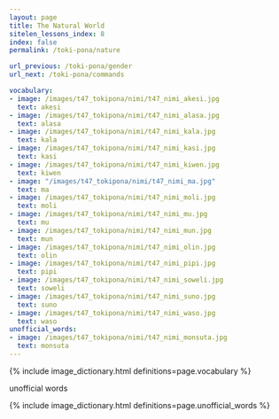 ```yaml
---
layout: page
title: The Natural World
sitelen_lessons_index: 8
index: false
permalink: /toki-pona/nature

url_previous: /toki-pona/gender
url_next: /toki-pona/commands

vocabulary:
- image: /images/t47_tokipona/nimi/t47_nimi_akesi.jpg
  text: akesi
- image: /images/t47_tokipona/nimi/t47_nimi_alasa.jpg
  text: alasa
- image: /images/t47_tokipona/nimi/t47_nimi_kala.jpg
  text: kala
- image: /images/t47_tokipona/nimi/t47_nimi_kasi.jpg
  text: kasi
- image: /images/t47_tokipona/nimi/t47_nimi_kiwen.jpg
  text: kiwen
- image: "/images/t47_tokipona/nimi/t47_nimi_ma.jpg"
  text: ma
- image: /images/t47_tokipona/nimi/t47_nimi_moli.jpg
  text: moli
- image: /images/t47_tokipona/nimi/t47_nimi_mu.jpg
  text: mu
- image: /images/t47_tokipona/nimi/t47_nimi_mun.jpg
  text: mun
- image: /images/t47_tokipona/nimi/t47_nimi_olin.jpg
  text: olin
- image: /images/t47_tokipona/nimi/t47_nimi_pipi.jpg
  text: pipi
- image: /images/t47_tokipona/nimi/t47_nimi_soweli.jpg
  text: soweli
- image: /images/t47_tokipona/nimi/t47_nimi_suno.jpg
  text: suno
- image: /images/t47_tokipona/nimi/t47_nimi_waso.jpg
  text: waso
unofficial_words:
- image: /images/t47_tokipona/nimi/t47_nimi_monsuta.jpg
  text: monsuta
---
```


{% include image_dictionary.html definitions=page.vocabulary %}

unofficial words

{% include image_dictionary.html definitions=page.unofficial_words %}
